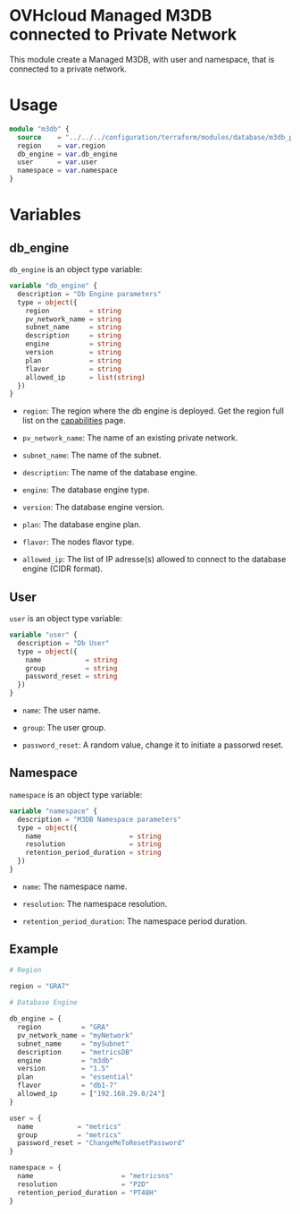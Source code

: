 # OVHcloud Managed M3DB connected to Private Network

This module create a Managed M3DB, with user and namespace, that is connected to a private network.

# Usage

```terraform
module "m3db" {
  source    = "../../../configuration/terraform/modules/database/m3db_pvnw"
  region    = var.region
  db_engine = var.db_engine
  user      = var.user
  namespace = var.namespace
}
```

# Variables

## db_engine

`db_engine` is an object type variable:

```terraform
variable "db_engine" {
  description = "Db Engine parameters"
  type = object({
    region          = string
    pv_network_name = string
    subnet_name     = string
    description     = string
    engine          = string
    version         = string
    plan            = string
    flavor          = string
    allowed_ip      = list(string)
  })
}
```

- `region`: The region where the db engine is deployed. Get the region full list on the [capabilities](https://docs.ovh.com/gb/en/publiccloud/databases/mongodb/capabilities/) page.

- `pv_network_name`: The name of an existing private network.

- `subnet_name`: The name of the subnet.

- `description`: The name of the database engine.

- `engine`: The database engine type.

- `version`: The database engine version.

- `plan`: The database engine plan.

- `flavor`: The nodes flavor type.

- `allowed_ip`: The list of IP adresse(s) allowed to connect to the database engine (CIDR format).

## User

`user` is an object type variable:

```terraform
variable "user" {
  description = "Db User"
  type = object({
    name           = string
    group          = string
    password_reset = string
  })
}
```

- `name`: The user name.

- `group`: The user group.

- `password_reset`: A random value, change it to initiate a passorwd reset.

## Namespace

`namespace` is an object type variable:

```terraform
variable "namespace" {
  description = "M3DB Namespace parameters"
  type = object({
    name                      = string
    resolution                = string
    retention_period_duration = string
  })
}
```

- `name`: The namespace name.

- `resolution`: The namespace resolution.

- `retention_period_duration`: The namespace period duration.

## Example

```terraform
# Region
  
region = "GRA7"

# Database Engine

db_engine = {
  region          = "GRA"
  pv_network_name = "myNetwork"
  subnet_name     = "mySubnet"
  description     = "metricsDB"
  engine          = "m3db"
  version         = "1.5"
  plan            = "essential"
  flavor          = "db1-7"
  allowed_ip      = ["192.168.29.0/24"]
}

user = {
  name           = "metrics"
  group          = "metrics"
  password_reset = "ChangeMeToResetPassword"
}

namespace = {
  name                      = "metricsns"
  resolution                = "P2D"
  retention_period_duration = "PT48H"
}
```
